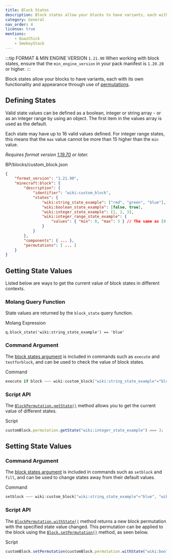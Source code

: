 ```yaml
---
title: Block States
description: Block states allow your blocks to have variants, each with its own functionality and appearance through use of permutations.
category: General
nav_order: 4
license: true
mentions:
    - QuazChick
    - SmokeyStack
---
```


:::tip FORMAT & MIN ENGINE VERSION `1.21.90`
When working with block states, ensure that the `min_engine_version` in your pack manifest is `1.20.20` or higher.
:::

Block states allow your blocks to have variants, each with its own functionality and appearance through use of [permutations](/blocks/block-permutations).

## Defining States

Valid state values can be defined as a boolean, integer or string array - or as an integer range by using an object. The first item in the values array is used as the default.

Each state may have up to 16 valid values defined. For integer range states, this means that the `max` value cannot be more than 15 higher than the `min` value.

_Requires format version [1.19.70](/blocks/block-format-history#_1-19-70) or later._

<CodeHeader>BP/blocks/custom_block.json</CodeHeader>

```json
{
    "format_version": "1.21.90",
    "minecraft:block": {
        "description": {
            "identifier": "wiki:custom_block",
            "states": {
                "wiki:string_state_example": ["red", "green", "blue"],
                "wiki:boolean_state_example": [false, true],
                "wiki:integer_state_example": [1, 2, 3],
                "wiki:integer_range_state_example": {
                    "values": { "min": 0, "max": 5 } // The same as [0, 1, 2, 3, 4, 5]
                }
            }
        },
        "components": { ... },
        "permutations": [ ... ]
    }
}
```

## Getting State Values

Listed below are ways to get the current value of block states in different contexts.

### Molang Query Function

State values are returned by the `block_state` query function.

<CodeHeader>Molang Expression</CodeHeader>

```molang
q.block_state('wiki:string_state_example') == 'blue'
```

### Command Argument

The [block states argument](/commands/block-states) is included in commands such as `execute` and `testforblock`, and can be used to check the value of block states.

<CodeHeader>Command</CodeHeader>

```c
execute if block ~~~ wiki:custom_block["wiki:string_state_example"="blue", "wiki:integer_state_example"=4] run kill
```

### Script API

The [`BlockPermutation.getState()`](https://learn.microsoft.com/minecraft/creator/scriptapi/minecraft/server/blockpermutation#getstate) method allows you to get the current value of different states.

<CodeHeader>Script</CodeHeader>

```js
customBlock.permutation.getState("wiki:integer_state_example") === 3;
```

## Setting State Values

### Command Argument

The [block states argument](/commands/block-states) is included in commands such as `setblock` and `fill`, and can be used to change states away from their default values.

<CodeHeader>Command</CodeHeader>

```c
setblock ~~~ wiki:custom_block["wiki:string_state_example"="blue", "wiki:integer_state_example"=4]
```

### Script API

The [`BlockPermutation.withState()`](https://learn.microsoft.com/minecraft/creator/scriptapi/minecraft/server/blockpermutation#withstate) method returns a new block permutation with the specified state value changed. This permutation can be applied to the block using the [`Block.setPermutation()`](https://learn.microsoft.com/minecraft/creator/scriptapi/minecraft/server/block#setpermutation) method, as seen below.

<CodeHeader>Script</CodeHeader>

```js
customBlock.setPermutation(customBlock.permutation.withState("wiki:boolean_state_example", false));
```
